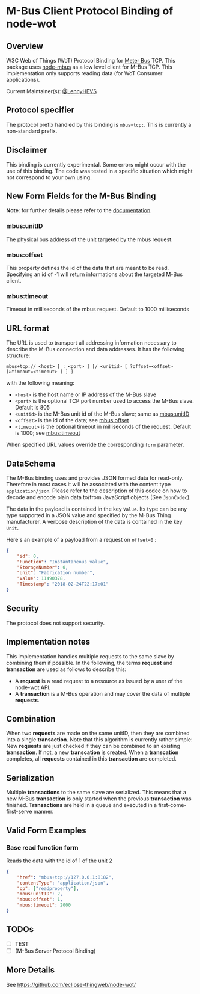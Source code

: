# M-Bus Client Protocol Binding of node-wot

## Overview

W3C Web of Things (WoT) Protocol Binding for [Meter Bus](https://en.wikipedia.org/wiki/Meter-Bus) TCP.
This package uses [node-mbus](https://www.npmjs.com/package/node-mbus) as a low level client for M-Bus TCP.
This implementation only supports reading data (for WoT Consumer applications).

Current Maintainer(s): [@LennyHEVS](https://github.com/LennyHEVS)

## Protocol specifier

The protocol prefix handled by this binding is `mbus+tcp:`. This is currently a non-standard prefix.

## Disclaimer

This binding is currently experimental. Some errors might occur with the use of this binding.
The code was tested in a specific situation which might not correspond to your own using.

## New Form Fields for the M-Bus Binding

**Note**: for further details please refer to the [documentation](https://github.com/eclipse-thingweb/node-wot/blob/master/packages/binding-mbus/src/mbus.ts).

### mbus:unitID

The physical bus address of the unit targeted by the mbus request.

### mbus:offset

This property defines the id of the data that are meant to be read. Specifying an id of -1 will return informations about the targeted M-Bus client.

### mbus:timeout

Timeout in milliseconds of the mbus request. Default to 1000 milliseconds

## URL format

The URL is used to transport all addressing information necessary to describe the M-Bus connection and data addresses. It has the following structure:

```
mbus+tcp:// <host> [ : <port> ] [/ <unitid> [ ?offset=<offset> [&timeout=<timeout> ] ] ]
```

with the following meaning:

-   `<host>` is the host name or IP address of the M-Bus slave
-   `<port>` is the optional TCP port number used to access the M-Bus slave. Default is 805
-   `<unitid>` is the M-Bus unit id of the M-Bus slave; same as [mbus:unitID](#mbus:unitID)
-   `<offset>` is the id of the data; see [mbus:offset](#mbus:offset)
-   `<timeout>` is the optional timeout in milliseconds of the request. Default is 1000; see [mbus:timeout](#mbus:timeout)

When specified URL values override the corresponding `form` parameter.

## DataSchema

The M-Bus binding uses and provides JSON formed data for read-only. Therefore in most cases it will be associated with the content type `application/json`. Please refer to the description of this codec on how to decode and encode plain data to/from JavaScript objects (See `JsonCodec`).

The data in the payload is contained in the key `Value`. Its type can be any type supported in a JSON value and specified by the M-Bus Thing manufacturer. A verbose description of the data is contained in the key `Unit`.

Here's an example of a payload from a request on `offset=0` :

```json
{
    "id": 0,
    "Function": "Instantaneous value",
    "StorageNumber": 0,
    "Unit": "Fabrication number",
    "Value": 11490378,
    "Timestamp": "2018-02-24T22:17:01"
}
```

## Security

The protocol does not support security.

## Implementation notes

This implementation handles multiple requests to the same slave by combining them if possible. In the following, the terms **request** and **transaction** are used as follows to describe this:

-   A **request** is a read request to a resource as issued by a user of the node-wot API.
-   A **transaction** is a M-Bus operation and may cover the data of multiple **requests**.

## Combination

When two **requests** are made on the same unitID, then they are combined into a single **transaction**. Note that this algorithm is currently rather simple: New **requests** are just checked if they can be combined to an existing **transaction**. If not, a new **transcation** is created. When a **transcation** completes, all **requests** contained in this **transaction** are completed.

## Serialization

Multiple **transactions** to the same slave are serialized. This means that a new M-Bus **transaction** is only started when the previous **transaction** was finished. **Transactions** are held in a queue and executed in a first-come-first-serve manner.

## Valid Form Examples

### Base read function form

Reads the data with the id of 1 of the unit 2

```json
{
    "href": "mbus+tcp://127.0.0.1:8182",
    "contentType": "application/json",
    "op": ["readproperty"],
    "mbus:unitID": 2,
    "mbus:offset": 1,
    "mbus:timeout": 2000
}
```

## TODOs

-   [ ] TEST
-   [ ] (M-Bus Server Protocol Binding)

## More Details

See <https://github.com/eclipse-thingweb/node-wot/>
